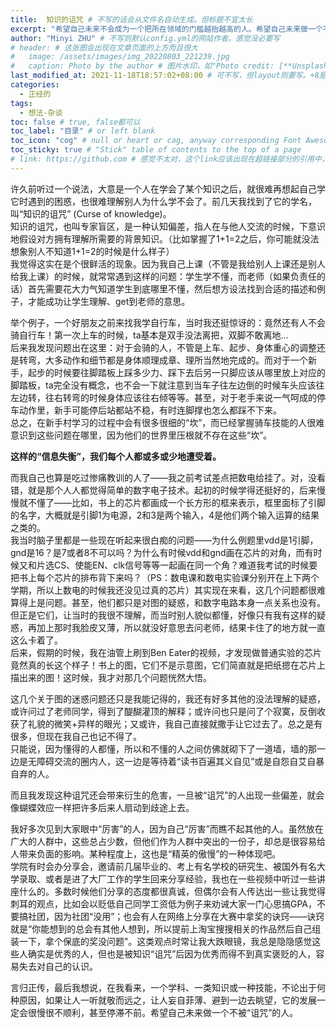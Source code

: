 ```yaml
---
title:  知识的诅咒 # 不写的话会从文件名自动生成。但标题不宜太长
excerpt: "希望自己未来不会成为一个把所在领域的门槛越抬越高的人。希望自己未来做一个不被“诅咒”的人。 " # 摘要
author: "Minyi ZHU" # 不写则默认config.yml的网站作者。感觉没必要写
# header: # 这张图会出现在文章页面的上方而且很大
#   image: /assets/images/img_20220803_221239.jpg
#   caption: Photo by the author # 图片水印，如"Photo credit: [**Unsplash**](https://unsplash.com)"
last_modified_at: 2021-11-18T18:57:02+08:00 # 可不写，但layout则要写。+8是东八区
categories: 
  - 正经的
tags:
  - 想法-杂谈
toc: false # true, false都可以
toc_label: "目录" # or left blank
toc_icon: "cog" # null or heart or cag, anyway corresponding Font Awesome icon name (without fa prefix)
toc_sticky: true # "Stick" table of contents to the top of a page
# link: https://github.com # 感觉不太对，这个link应该出现在超链接部分的引用中，但是试验后发现会变成文章标题的url，所以注释掉了
---
```


许久前听过一个说法，大意是一个人在学会了某个知识之后，就很难再想起自己学它时遇到的困惑，也很难理解别人为什么学不会了。前几天我找到了它的学名，叫“知识的诅咒” (Curse of knowledge)。
<br>知识的诅咒，也叫专家盲区，是一种认知偏差，指人在与他人交流的时候，下意识地假设对方拥有理解所需要的背景知识。（比如掌握了1+1=2之后，你可能就没法想象别人不知道1+1=2的时候是什么样子）
<br>我觉得这实在是个很鲜活的现象。因为我自己上课（不管是我给别人上课还是别人给我上课）的时候，就常常遇到这样的问题：学生学不懂，而老师（如果负责任的话）首先需要花大力气知道学生到底哪里不懂，然后想方设法找到合适的描述和例子，才能成功让学生理解、get到老师的意思。

举个例子，一个好朋友之前来找我学自行车，当时我还挺惊讶的：竟然还有人不会骑自行车！第一次上车的时候，ta基本是双手没法离把，双脚不敢离地…
<br>后来我发现问题出在这里：对于会骑的人，不管是上车、起步、身体重心的调整还是转弯，大多动作和细节都是身体顺理成章、理所当然地完成的。而对于一个新手，起步的时候要往脚踏板上踩多少力、踩下去后另一只脚应该从哪里放上对应的脚踏板，ta完全没有概念，也不会一下就注意到当车子往左边倒的时候车头应该往左边转，往右转弯的时候身体应该往右倾等等。甚至，对于老手来说一气呵成的停车动作里，新手可能停后站都站不稳，有时连脚撑也怎么都踩不下来。
<br>总之，在新手村学习的过程中会有很多很细的“坎”，而已经掌握骑车技能的人很难意识到这些问题在哪里，因为他们的世界里压根就不存在这些“坎”。

**这样的“信息失衡”，我们每个人都或多或少地遭受着。**

而我自己也算是吃过惨痛教训的人了——我之前考试差点把数电给挂了。对，没看错，就是那个人人都觉得简单的数字电子技术。起初的时候学得还挺好的，后来慢慢就不懂了——比如，书上的芯片都画成一个长方形的框来表示，框里面标了引脚的名字，大概就是引脚1为电源，2和3是两个输入，4是他们两个输入运算的结果之类的。
<br>我当时脑子里都是一些现在听起来很白痴的问题——为什么例题里vdd是1引脚，gnd是16？是7或者8不可以吗？为什么有时候vdd和gnd画在芯片的对角，而有时候又和片选CS、使能EN、clk信号等等一起画在同一个角？难道我考试的时候要把书上每个芯片的排布背下来吗？（PS：数电课和数电实验课分别开在上下两个学期，所以上数电的时候我还没见过真的芯片）其实现在来看，这几个问题都很难算得上是问题。甚至，他们都只是对图的疑惑，和数字电路本身一点关系也没有。但正是它们，让当时的我很不理解，而当时别人貌似都懂，好像只有我有这样的疑惑，再加上那时我脸皮又薄，所以就没好意思去问老师，结果卡住了的地方就一直这么卡着了。
<br>后来，假期的时候，我在油管上刷到Ben Eater的视频，才发现做普通实验的芯片竟然真的长这个样子！书上的图，它们不是示意图，它们简直就是把纸摁在芯片上描出来的图！这时候，我才对那几个问题恍然大悟。

这几个关于图的迷惑问题还只是我能记得的，我还有好多其他的没法理解的疑惑，或许问过了老师同学，得到了醍醐灌顶的解释；或许问也只是问了个寂寞，反倒收获了礼貌的微笑+异样的眼光；又或许，我自己直接就撒手让它过去了。总之是有很多，但现在我自己也记不得了。
<br>只能说，因为懂得的人都懂，所以和不懂的人之间仿佛就砌下了一道墙，墙的那一边是无障碍交流的圈内人，这一边是等待着“读书百遍其义自见”或是自怨自艾自暴自弃的人。

而且我发现这种诅咒还会带来衍生的危害，一旦被“诅咒”的人出现一些偏差，就会像蝴蝶效应一样把许多后来人扇动到歧途上去。

我好多次见到大家眼中“厉害”的人，因为自己“厉害”而瞧不起其他的人。虽然放在广大的人群中，这些总占少数，但他们作为人群中突出的一份子，却总是很容易给人带来负面的影响。某种程度上，这也是“精英的傲慢”的一种体现吧。
<br>学院有时会办分享会，邀请前几届毕业的、考上有名学校的研究生、被国外有名大学录取、或者是进了大厂工作的学生回来分享经验，我也在一些视频中听过一些讲座什么的。多数时候他们分享的态度都很真诚，但偶尔会有人传达出一些让我觉得刺耳的观点，比如会以贬低自己同学工资低为例子来劝诫大家一门心思搞GPA，不要搞社团，因为社团“没用”；也会有人在网络上分享在大赛中拿奖的诀窍——诀窍就是“你能想到的总会有其他人想到，所以提前上淘宝搜搜相关的作品然后自己组装一下，拿个保底的奖没问题”。这类观点时常让我大跌眼镜，我总是隐隐感觉这些人确实是优秀的人，但也是被知识“诅咒”后因为优秀而得不到真实褒贬的人，容易失去对自己的认识。
<!-- <br>不管这些建议出于多么现实的考虑，我都很坚决地认为它们不应该被提倡。本来就已经呈现畸态的高等教育，如果再以功利主义加持，只会恶性循环，越来越糟。 -->


<!-- 我也害怕自己有一天会变成这样的人。然而，我又有一张常和脑子不协调的嘴，平日里和别人交流的时候，或许是自己虚荣心作祟，没管住嘴，也或许是说者无心，听者有意，总之是有失分寸造成了误会，让人觉得我“凡尔赛”，搞得我自己也很郁闷。现在我有了自己的网站，能把这些观点用文章的方式落下来，我很开心，至少每句表述都是经思考的、较准确的了。 -->

言归正传，最后我想说，在我看来，一个学科、一类知识或一种技能，不论出于何种原因，如果让人一听就敬而远之，让人妄自菲薄、避到一边去眺望，它的发展一定会很慢很不顺利，甚至停滞不前。希望自己未来做一个不被“诅咒”的人。 

